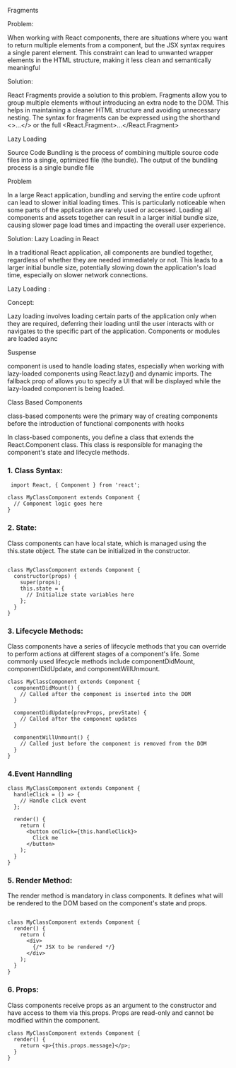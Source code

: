 Fragments

Problem:

When working with React components, there are situations where you want to return multiple elements from a component, but the JSX syntax requires a single parent element. This constraint can lead to unwanted wrapper elements in the HTML structure, making it less clean and semantically meaningful

Solution:

React Fragments provide a solution to this problem. Fragments allow you to group multiple elements without introducing an extra node to the DOM. This helps in maintaining a cleaner HTML structure and avoiding unnecessary nesting. The syntax for fragments can be expressed using the shorthand <>...</> or the full <React.Fragment>...</React.Fragment>

Lazy Loading

Source Code
Bundling is the process of combining multiple source code files into a single, optimized file (the bundle).
The output of the bundling process is a single bundle file

Problem

In a large React application, bundling and serving the entire code upfront can lead to slower initial loading times. This is particularly noticeable when some parts of the application are rarely used or accessed. Loading all components and assets together can result in a larger initial bundle size, causing slower page load times and impacting the overall user experience.

Solution: Lazy Loading in React

In a traditional React application, all components are bundled together, regardless of whether they are needed immediately or not.
This leads to a larger initial bundle size, potentially slowing down the application's load time, especially on slower network connections.

Lazy Loading :

Concept:

Lazy loading involves loading certain parts of the application only when they are required, deferring their loading until the user interacts with or navigates to the specific part of the application.
Components or modules are loaded async

Suspense

<Suspense> component is used to handle loading states, especially when working with lazy-loaded components using React.lazy() and dynamic imports. The fallback prop of <Suspense> allows you to specify a UI that will be displayed while the lazy-loaded component is being loaded.

Class Based Components

class-based components were the primary way of creating components before the introduction of functional components with hooks

In class-based components, you define a class that extends the React.Component class. This class is responsible for managing the component's state and lifecycle methods.

### 1. Class Syntax:

```
 import React, { Component } from 'react';

class MyClassComponent extends Component {
  // Component logic goes here
}

```

### 2. State:

Class components can have local state, which is managed using the this.state object. The state can be initialized in the constructor.

```

class MyClassComponent extends Component {
  constructor(props) {
    super(props);
    this.state = {
      // Initialize state variables here
    };
  }
}
```

### 3. Lifecycle Methods:

Class components have a series of lifecycle methods that you can override to perform actions at different stages of a component's life. Some commonly used lifecycle methods include componentDidMount, componentDidUpdate, and componentWillUnmount.

```
class MyClassComponent extends Component {
  componentDidMount() {
    // Called after the component is inserted into the DOM
  }

  componentDidUpdate(prevProps, prevState) {
    // Called after the component updates
  }

  componentWillUnmount() {
    // Called just before the component is removed from the DOM
  }
}

```

### 4.Event Hanndling

```
class MyClassComponent extends Component {
  handleClick = () => {
    // Handle click event
  };

  render() {
    return (
      <button onClick={this.handleClick}>
        Click me
      </button>
    );
  }
}

```

### 5. Render Method:

The render method is mandatory in class components. It defines what will be rendered to the DOM based on the component's state and props.

```

class MyClassComponent extends Component {
  render() {
    return (
      <div>
        {/* JSX to be rendered */}
      </div>
    );
  }
}

```

### 6. Props:

Class components receive props as an argument to the constructor and have access to them via this.props. Props are read-only and cannot be modified within the component.

```
class MyClassComponent extends Component {
  render() {
    return <p>{this.props.message}</p>;
  }
}

```
